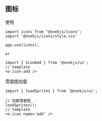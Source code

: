 ## 图标

使用

```
import icons from "@onekjs/icons";
import '@onekjs/icons/style.css'

app.use(icons);

or

import { IconAdd } from '@onekjs/ui';
// template
<o-icon-add />
```

<demo src="./basic.vue"
title="图标类型"
desc="这是图标演示"
importMap="{'vue-typical': 'https://github.com/onekjs/onek-ui/tree/main/packages/components/src/icon/__demo__/icon.vue'}">
</demo>


雪碧图加载

```
import { loadSprites } from '@onekjs/ui';

// 加载雪碧图
loadSprites();
// template
<o-icon name='add' />
```

<demo src="./all.vue"
title="图标类型"
desc="这是雪碧图加载图标演示"
importMap="{'vue-typical': 'https://github.com/onekjs/onek-ui/tree/main/packages/components/src/icon/__demo__/all.vue'}">
</demo>
